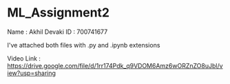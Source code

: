 # ML_Assignment2

Name : Akhil Devaki
ID : 700741677

I've attached both files with .py and .ipynb extensions

Video Link : https://drive.google.com/file/d/1rr174Pdk_q9VDOM6Amz6wORZnZO8uJbl/view?usp=sharing
